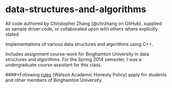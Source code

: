 data-structures-and-algorithms
==============================

All code authored by Christopher Zhang (@chrzhang on GitHub), supplied as sample driver code, or collaborated upon with others where explicitly stated.

Implementations of various data structures and algorithms using C++. 

Includes assignment course-work for Binghamton University in data structures and algorithms. For the Spring 2014 semester, I was a undergraduate course assistant for this class.

####*Following [rules](https://www.dropbox.com/s/ig237l8do5x0yjn/honesty-policy.pdf) (Watson Academic Honesty Policy) apply for students and other members of Binghamton University.

